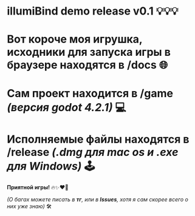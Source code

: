 # illumiBind demo release v0.1 💡💡💡

# Вот короче моя игрушка, исходники для запуска игры в **браузере находятся** в **/docs** 🌐
# Сам проект находится в **/game** _(версия godot 4.2.1)_ 💻
# Исполняемые файлы находятся в **/release** _(.dmg для **mac os** и .exe для **Windows**)_ 🕹️

**Приятной игры!** 🔥✨❤️‍🔥

_(О багах можете писать в **тг**, или в **Issues**, хотя я сам скорее всего о них уже знаю)_ 🛠️

